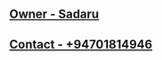 <p align="center">
  <a href="#"><img src="http://readme-typing-svg.herokuapp.com?color=fffff&center=true&vCenter=true&multiline=false&lines=SADARU-MD+WHATSAPP+BOT" alt="">
</p>

<h2>Owner - Sadaru</h2>

<h2>Contact - +94701814946
